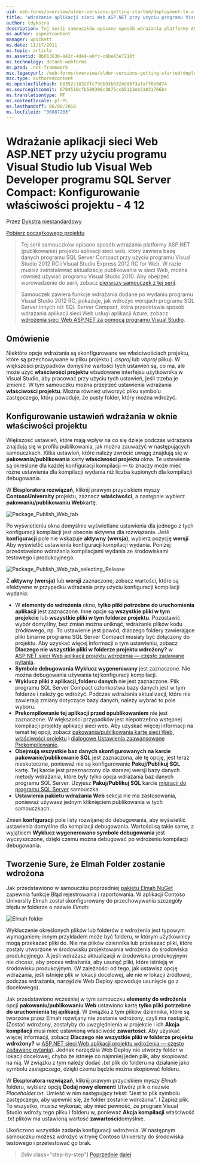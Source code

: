 ```yaml
---
uid: web-forms/overview/older-versions-getting-started/deployment-to-a-hosting-provider/deployment-to-a-hosting-provider-configuring-project-properties-4-of-12
title: 'Wdrażanie aplikacji sieci Web ASP.NET przy użyciu programu Visual Studio lub Visual Web Developer programu SQL Server Compact: Konfigurowanie właściwości projektu - 4 12 | Dokumentacja firmy Microsoft'
author: tdykstra
description: Tej serii samouczków opisano sposób wdrażania platformy ASP.NET (publikowanie) projektu aplikacji sieci web, który zawiera bazę danych programu SQL Server Compact przy użyciu Visual Stu...
ms.author: aspnetcontent
manager: wpickett
ms.date: 11/17/2011
ms.topic: article
ms.assetid: 8b013630-842c-4d44-a6fc-c6be43e7210f
ms.technology: dotnet-webforms
ms.prod: .net-framework
msc.legacyurl: /web-forms/overview/older-versions-getting-started/deployment-to-a-hosting-provider/deployment-to-a-hosting-provider-configuring-project-properties-4-of-12
msc.type: authoredcontent
ms.openlocfilehash: b8352c1832ffc79db93b6324dd673afaff6b0d74
ms.sourcegitcommit: 6784510cfb589308c3875ccb5113eb31031766b4
ms.translationtype: MT
ms.contentlocale: pl-PL
ms.lasthandoff: 06/08/2018
ms.locfileid: "30887203"
---
```

<a name="deploying-an-aspnet-web-application-with-sql-server-compact-using-visual-studio-or-visual-web-developer-configuring-project-properties---4-of-12"></a>Wdrażanie aplikacji sieci Web ASP.NET przy użyciu programu Visual Studio lub Visual Web Developer programu SQL Server Compact: Konfigurowanie właściwości projektu - 4 12
====================
Przez [Dykstra niestandardowy](https://github.com/tdykstra)

[Pobierz początkowego projektu](http://code.msdn.microsoft.com/Deploying-an-ASPNET-Web-4e31366b)

> Tej serii samouczków opisano sposób wdrażania platformy ASP.NET (publikowanie) projektu aplikacji sieci web, który zawiera bazę danych programu SQL Server Compact przy użyciu programu Visual Studio 2012 RC i Visual Studio Express 2012 RC for Web. W razie musisz zainstalować aktualizację publikowania w sieci Web, można również używać programu Visual Studio 2010. Aby obejrzeć wprowadzenie do serii, zobacz [pierwszy samouczek z tej serii](deployment-to-a-hosting-provider-introduction-1-of-12.md).
> 
> Samouczek zawiera funkcje wdrażania dodane po wydaniu programu Visual Studio 2012 RC, pokazuje, jak wdrożyć wersjach programu SQL Server innych niż SQL Server Compact, która przedstawia sposób wdrażania aplikacji sieci Web usługi aplikacji Azure, zobacz [wdrożenia sieci Web ASP.NET za pomocą programu Visual Studio](../../deployment/visual-studio-web-deployment/introduction.md).


## <a name="overview"></a>Omówienie

Niektóre opcje wdrażania są skonfigurowane we właściwościach projektu, które są przechowywane w pliku projektu ( *.csproj* lub *vbproj* pliku). W większości przypadków domyślne wartości tych ustawień są, co ma, ale może użyć **właściwości projektu** wbudowane interfejsu użytkownika w Visual Studio, aby pracować przy użyciu tych ustawień, jeśli trzeba je zmienić. W tym samouczku można przejrzeć ustawienia wdrażania **właściwości projektu**. Można również utworzyć pliku symbolu zastępczego, który powoduje, że pusty folder, który można wdrożyć.

## <a name="configuring-deployment-settings-in-the-project-properties-window"></a>Konfigurowanie ustawień wdrażania w oknie właściwości projektu

Większość ustawień, które mają wpływ na co się dzieje podczas wdrażania znajdują się w profilu publikowania, jak można zauważyć w następujących samouczkach. Kilka ustawień, które należy zwrócić uwagę znajdują się w **pakowania/publikowania** karty **właściwości projektu** okna. Te ustawienia są określone dla każdej konfiguracji kompilacji — to znaczy może mieć różne ustawienia dla kompilacji wydania niż liczba kupionych dla kompilacji debugowania.

W **Eksploratora rozwiązań**, kliknij prawym przyciskiem myszy **ContosoUniversity** projektu, zaznacz **właściwości**, a następnie wybierz **pakowaniu/publikowaniu Web**kartę.

![Package_Publish_Web_tab](deployment-to-a-hosting-provider-configuring-project-properties-4-of-12/_static/image1.png)

Po wyświetleniu okna domyślnie wyświetlane ustawienia dla jednego z tych konfiguracji kompilacji jest obecnie aktywna dla rozwiązania. Jeśli **konfiguracji** pole nie wskazuje **aktywny (wersja)**, wybierz pozycję **wersji** Aby wyświetlić ustawienia konfiguracji kompilacji wydania. Poniżej przedstawiono wdrażania kompilacjami wydania ze środowiskami testowego i produkcyjnego.

![Package_Publish_Web_tab_selecting_Release](deployment-to-a-hosting-provider-configuring-project-properties-4-of-12/_static/image2.png)

Z **aktywny (wersja)** lub **wersji** zaznaczone, zobacz wartości, które są efektywne w przypadku wdrażania przy użyciu konfiguracji kompilacji wydania:

- W **elementy do wdrożenia** okno, **tylko pliki potrzebne do uruchomienia aplikacji** jest zaznaczone. Inne opcje są **wszystkie pliki w tym projekcie** lub **wszystkie pliki w tym folderze projektu**. Pozostawić wybór domyślny, bez zmian można uniknąć, wdrażanie plików kodu źródłowego, np. To ustawienie jest powód, dlaczego foldery zawierające pliki binarne programu SQL Server Compact musiały być dołączony do projektu. Aby uzyskać więcej informacji o tym ustawieniu, zobacz **Dlaczego nie wszystkie pliki w folderze projektu wdrożony?** w [ASP.NET sieci Web aplikacji projektu wdrożenia — często zadawane pytania](https://msdn.microsoft.com/library/ee942158.aspx).
- **Symbole debugowania Wyklucz wygenerowany** jest zaznaczone. Nie można debugowania używania tej konfiguracji kompilacji.
- **Wyklucz pliki z aplikacji\_folderu danych** nie jest zaznaczone. Plik programu SQL Server Compact członkostwa bazy danych jest w tym folderze i należy go wdrożyć. Podczas wdrażania aktualizacji, które nie zawierają zmiany dotyczące bazy danych, należy wybrać to pole wyboru.
- **Prekompilowanie tej aplikacji przed opublikowaniem** nie jest zaznaczone. W większości przypadków jest niepotrzebna wstępnej kompilacji projekty aplikacji sieci web. Aby uzyskać więcej informacji na temat tej opcji, zobacz [pakowania/publikowania kartę sieci Web, właściwości projektu](https://msdn.microsoft.com/library/dd410108(v=vs.110).aspx) i [dialogowe Ustawienia zaawansowane Prekompilowanie](https://msdn.microsoft.com/library/hh475319(v=vs.110).aspx).
- **Obejmują wszystkie baz danych skonfigurowanych na karcie pakowanie/publikowanie SQL** jest zaznaczona, ale tę opcję, jest teraz nieskuteczne, ponieważ nie są konfigurowanie **Pakuj/Publikuj SQL** kartę. Tej karcie jest przeznaczony dla starszej wersji bazy danych metody wdrażania, które były tylko opcja wdrażania baz danych programu SQL Server. Użyjesz **Pakuj/Publikuj SQL** karcie [migracji do programu SQL Server](deployment-to-a-hosting-provider-migrating-to-sql-server-10-of-12.md) samouczka.
- **Ustawienia pakietu wdrażania Web** sekcja nie ma zastosowania, ponieważ używasz jednym kliknięciem publikowania w tych samouczkach.

Zmień **konfiguracji** pole listy rozwijanej do debugowania, aby wyświetlić ustawienia domyślne dla kompilacji debugowania. Wartości są takie same, z wyjątkiem **Wyklucz wygenerowano symbole debugowania** jest wyczyszczone, dzięki czemu można debugować po wdrożeniu kompilacji debugowania.

## <a name="making-sure-that-the-elmah-folder-gets-deployed"></a>Tworzenie Sure, że Elmah Folder zostanie wdrożona

Jak przedstawiono w samouczku poprzedniej [pakietu Elmah NuGet](http://www.hanselman.com/blog/NuGetPackageOfTheWeek7ELMAHErrorLoggingModulesAndHandlersWithSQLServerCompact.aspx) zapewnia funkcje Błąd rejestrowania i raportowania. W aplikacji Contoso University Elmah został skonfigurowany do przechowywania szczegóły błędu w folderze o nazwie *Elmah*:

![Elmah folder](deployment-to-a-hosting-provider-configuring-project-properties-4-of-12/_static/image3.png)

Wykluczenie określonych plików lub folderów z wdrożenia jest typowym wymaganiem; innym przykładem może być folderu, w którym użytkownicy mogą przekazać pliki do. Nie ma plików dziennika lub przekazać pliki, które zostały utworzone w środowisku projektowania wdrożenia do środowiska produkcyjnego. A jeśli wdrażasz aktualizacji w środowisku produkcyjnym nie chcesz, aby proces wdrażania, aby usunąć pliki, które istnieją w środowisku produkcyjnym. (W zależności od tego, jak ustawisz opcję wdrażania, jeśli istnieje plik w lokacji docelowej, ale nie w lokacji źródłowej, podczas wdrażania, narzędzie Web Deploy spowoduje usunięcie go z docelowego).

Jak przedstawiono wcześniej w tym samouczku **elementy do wdrożenia** opcji **pakowaniu/publikowaniu Web** ustawiono kartę **tylko pliki potrzebne do uruchomienia tej aplikacji**. W związku z tym plików dziennika, które są tworzone przez Elmah rozwijany nie zostanie wdrożony, czyli ma nastąpić. (Zostać wdrożony, zostałyby do uwzględnienia w projekcie i ich **Akcja kompilacji** musi mieć ustawioną właściwość **zawartości**. Aby uzyskać więcej informacji, zobacz **Dlaczego nie wszystkie pliki w folderze projektu wdrożony?** w [ASP.NET sieci Web aplikacji projektu wdrożenia — często zadawane pytania](https://msdn.microsoft.com/library/ee942158.aspx)). Jednak narzędzia Web Deploy nie utworzy folder w lokacji docelowej, chyba że istnieje co najmniej jeden plik, aby skopiować na nią. W związku z tym należy dodać *.txt* plik do folderu na działanie jako symbolu zastępczego, dzięki czemu będzie można skopiować folderu.

W **Eksploratora rozwiązań**, kliknij prawym przyciskiem myszy *Elmah* folderu, wybierz opcję **Dodaj nowy element**i Utwórz plik o nazwie *Placeholder.txt*. Umieść w nim następujący tekst: "Jest to plik symbolu zastępczego, aby upewnić się, że folder zostanie wdrożona". I Zapisz plik. To wszystko, musisz wykonać, aby mieć pewność, że program Visual Studio wdroży tego pliku i folderu w, ponieważ **Akcja kompilacji** właściwość *.txt* plików ma ustawioną wartość **zawartości**domyślnie.

Ukończono wszystkie zadania konfiguracji wdrożenia. W następnym samouczku możesz wdrożyć witrynę Contoso University do środowiska testowego i przetestować go brak.

> [!div class="step-by-step"]
> [Poprzednie](deployment-to-a-hosting-provider-web-config-file-transformations-3-of-12.md)
> [dalej](deployment-to-a-hosting-provider-deploying-to-iis-as-a-test-environment-5-of-12.md)
